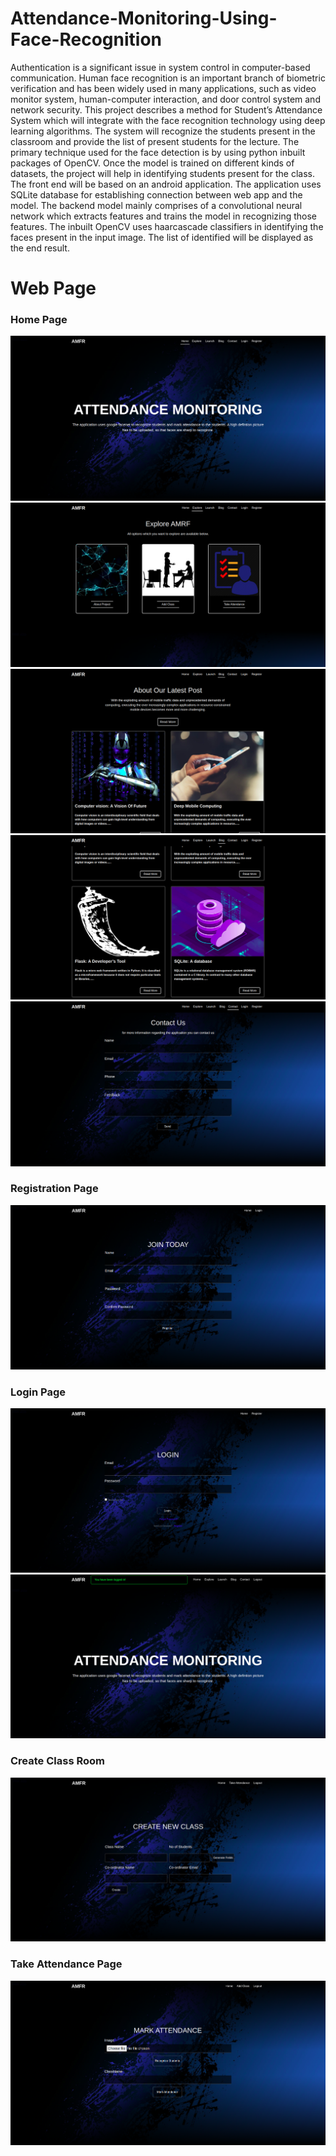 # Attendance-Monitoring-Using-Face-Recognition
Authentication is a significant issue in system control in computer-based communication. Human face recognition is an important branch of biometric verification and has been widely used in many applications, such as video monitor system, human-computer interaction, and door control system and network security. This project describes a method for Student’s Attendance System which will integrate with the face recognition technology using deep learning algorithms. The system will recognize the students present in the classroom and provide the list of present students for the lecture. The primary technique used for the face detection is by using python inbuilt packages of OpenCV. Once the model is trained on different kinds of datasets, the project will help in identifying students present for the class. The front end will be based on an android application. The application uses SQLite database for establishing connection between web app and the model. The backend model mainly comprises of a convolutional neural network which extracts features and trains the model in recognizing those features. The inbuilt OpenCV uses haarcascade classifiers in identifying the faces present in the input image. The list of identified will be displayed as the end result.

# Web Page 

### Home Page

<img src="images/Screenshot from 2021-01-25 08-39-21.png">

<img src="images/Screenshot from 2021-01-25 08-39-53.png">

<img src="images/Screenshot from 2021-01-25 08-40-31.png">

<img src="images/Screenshot from 2021-01-25 08-41-06.png">

<img src="images/Screenshot from 2021-01-25 08-41-30.png">

### Registration Page

<img src="images/Screenshot from 2021-01-25 08-42-17.png">

### Login Page

<img src="images/Screenshot from 2021-01-25 08-41-53.png">

<img src="images/Screenshot from 2021-01-25 08-42-56.png">


### Create Class Room 

<img src="images/Screenshot from 2021-01-25 08-43-20.png">

### Take Attendance Page

<img src="images/Screenshot from 2021-01-25 08-43-38.png">
